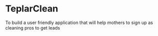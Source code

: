 # TeplarClean
To build a user friendly application that will help mothers to sign up as cleaning pros to get leads
